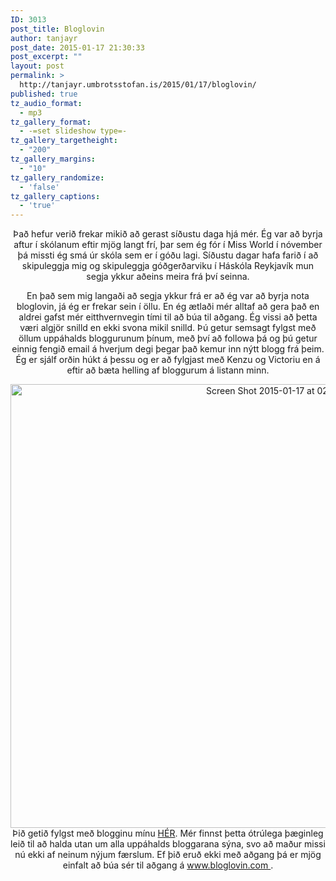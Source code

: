 ```yaml
---
ID: 3013
post_title: Bloglovin
author: tanjayr
post_date: 2015-01-17 21:30:33
post_excerpt: ""
layout: post
permalink: >
  http://tanjayr.umbrotsstofan.is/2015/01/17/bloglovin/
published: true
tz_audio_format:
  - mp3
tz_gallery_format:
  - -=set slideshow type=-
tz_gallery_targetheight:
  - "200"
tz_gallery_margins:
  - "10"
tz_gallery_randomize:
  - 'false'
tz_gallery_captions:
  - 'true'
---
```

<p style="text-align: center;">Það hefur verið frekar mikið að gerast síðustu daga hjá mér. Ég var að byrja aftur í skólanum eftir mjög langt frí, þar sem ég fór í Miss World í nóvember þá missti ég smá úr skóla sem er í góðu lagi. Síðustu dagar hafa farið í að skipuleggja mig og skipuleggja góðgerðarviku í Háskóla Reykjavík mun segja ykkur aðeins meira frá því seinna.</p>
<p style="text-align: center;">En það sem mig langaði að segja ykkur frá er að ég var að byrja nota bloglovin, já ég er frekar sein í öllu. En ég ætlaði mér alltaf að gera það en aldrei gafst mér eitthvernvegin tími til að búa til aðgang. Ég vissi að þetta væri algjör snilld en ekki svona mikil snilld. Þú getur semsagt fylgst með öllum uppáhalds bloggurunum þínum, með því að followa þá og þú getur einnig fengið email á hverjum degi þegar það kemur inn nýtt blogg frá þeim. Ég er sjálf orðin húkt á þessu og er að fylgjast með Kenzu og Victoriu en á eftir að bæta helling af bloggurum á listann minn.</p>
<p style="text-align: center;"><img class="aligncenter size-full wp-image-3014" src="http://www.tanjayr.com/wp-content/uploads/2015/01/Screen-Shot-2015-01-17-at-02.37.43.png" alt="Screen Shot 2015-01-17 at 02.37.43" width="845" height="710" />Þið getið fylgst með blogginu mínu <a href="https://www.bloglovin.com/blogs/tanja-yr-11762507" target="_blank">HÉR</a>. Mér finnst þetta ótrúlega þæginleg leið til að halda utan um alla uppáhalds bloggarana sýna, svo að maður missi nú ekki af neinum nýjum færslum. Ef þið eruð ekki með aðgang þá er mjög einfalt að búa sér til aðgang á <a href="https://www.bloglovin.com" target="_blank">www.bloglovin.com </a>.</p>